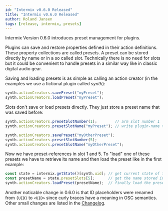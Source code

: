 ```yaml
---
id: "Intermix v0.6.0 Released"
title: "Intermix v0.6.0 Released"
author: Roland Jansen
tags: [release, intermix, presets]
---
```


Intermix Version 0.6.0 introduces preset management for plugins.

Plugins can save and restore properties defined in their
action definitions. These property collections are called presets.
A preset can be stored directly by name
or in a so called slot. Technically there is no need for slots
but it could be convenient to handle presets in a similar way like in classic digital audio gear.

<!--truncate-->

Saving and loading presets is as simple as calling an
action creator (in the examples we use a fictional plugin called _synth_):

```javascript
synth.actionCreators.savePreset("myPreset");
synth.actionCreators.loadPreset("myPreset");
```

Slots don't save or load presets directly. They just store a preset name
that was saved before:

```javascript
synth.actionCreators.presetSlotNumber(1);        // arm slot number 1
synth.actionCreators.presetSlotName("myPreset"); // write plugin-name to slot

synth.actionCreators.savePreset("myOtherPreset");
synth.actionCreators.presetSlotNumber(5);
synth.actionCreators.presetSlotName("myOtherPreset");
```

Now we have preset-references in slot 1 and 5.
To "load" one of these presets we have to retrieve its name
and then load the preset like in the first example:

```javascript
const state = intermix.getState()[synth.uid]; // get current state of the plugin
const presetName = state.presetSlots[5];      // get the name stored in slot 5
synth.actionCreators.loadPreset(presetName);  // finally load the preset
```

Another noticable change in 0.6.0 is that ID placeholders were renamed from `{UID}` to `<UID>`
since curly braces have a meaning in OSC semantics. Other small changes are listed in the [Changelog](/docs/CHANGELOG).
